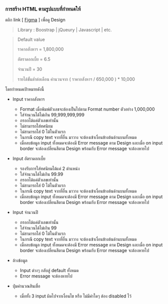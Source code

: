 ### การสร้าง HTML ตามรูปแบบที่กำหนดให้

ตลิก link \[ [Figma](https://www.figma.com/design/cLKdrG7KzQB65UygvLbNSu/Dev-Test?node-id=0-1&t=uEazXJLpPeHycSv3-0) \] เพื่อดู Design
> Library : Boostrap | jQueury | Javascript | etc.

> Default value
>
> ราคาอสังหาฯ = 1,800,000
>
> อัตราดอกเบี้ย = 6.5
>
> จำนวนปี = 30
>
> รายได้ขั้นต่ำต่อเดือน คำนวนจาก ( ราคาอสังหาฯ / 650,000 ) * 10,000

โดยกำหนดเป้าหมายดังนี้
* Input ราคาอสังหาฯ
  * Format เมื่อพิมพ์ตัวเลขจะต้องเป็นไปตาม Format number ตัวอย่าง 1,000,000
  * ใส่จำนวนได้ไม่เกิน 99,999,999,999
  * กรอกได้แค่ตัวเลขเท่านั้น
  * ไม่สามารถใส่ทศนิยม
  * ไม่สามารถใส่ 0 ได้ในตัวแรก
  * ในกรณี copy text จากที่อื่น มาวาง จะต้องเข้าเงื่อนข้างต้นด้านบนทั้งหมด
  * เมื่อลบข้อมูล input ทั้งหมดจะต้องมี Error message ตาม Design และเมื่อ on input border จะต้องเปลี่ยนสีตาม Design พร้อมกับ Error message จะต้องหายไป
* Input อัตราดอกเบี้ย
  * รองรับการใส่ทศนิยมได้แค่ 2 ตำแหน่ง
  * ใส่จำนวนได้ไม่เกิน 99.99
  * กรอกได้แค่ตัวเลขเท่านั้น
  * ไม่สามารถใส่ 0 ได้ในตัวแรก
  * ในกรณี copy text จากที่อื่น มาวาง จะต้องเข้าเงื่อนข้างต้นด้านบนทั้งหมด
  * เมื่อลบข้อมูล input ทั้งหมดจะต้องมี Error message ตาม Design และเมื่อ on input border จะต้องเปลี่ยนสีตาม Design พร้อมกับ Error message จะต้องหายไป
* Input จำนวนปี
  * กรอกได้แค่ตัวเลขเท่านั้น
  * ใส่จำนวนได้ไม่เกิน 99
  * ไม่สามารถใส่ 0 ได้ในตัวแรก
  * ในกรณี copy text จากที่อื่น มาวาง จะต้องเข้าเงื่อนข้างต้นด้านบนทั้งหมด
  * เมื่อลบข้อมูล input ทั้งหมดจะต้องมี Error message ตาม Design และเมื่อ on input border จะต้องเปลี่ยนสีตาม Design พร้อมกับ Error message จะต้องหายไป

* ล้างข้อมูล
  * Input ต่างๆ กลับสู่ default ทั้งหมด
  * Error message จะต้องหายไป
* ปุ่มคำนวณสินเชื่อ
  * เมื่อทั้ง 3 input ผิดไปจากเงื่อนไข หรือ ไม่มีค่าใดๆ ต้อง disabled ไว้
